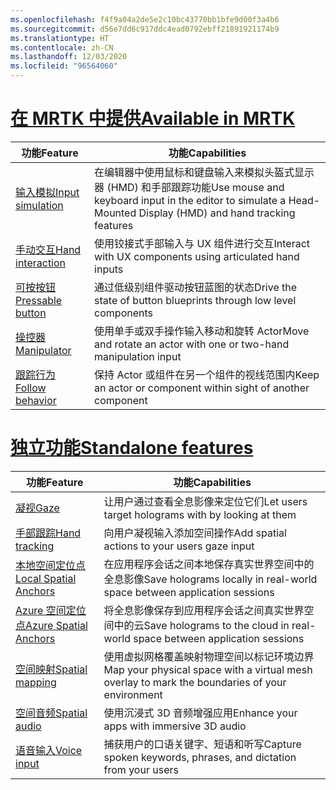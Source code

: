 ```yaml
---
ms.openlocfilehash: f4f9a04a2de5e2c10bc43770bb1bfe9d00f3a4b6
ms.sourcegitcommit: d56e7dd6c917ddc4ead0792ebff21891921174b9
ms.translationtype: HT
ms.contentlocale: zh-CN
ms.lasthandoff: 12/03/2020
ms.locfileid: "96564060"
---
```

# <a name="available-in-mrtk"></a>[<span data-ttu-id="a71f1-101">在 MRTK 中提供</span><span class="sxs-lookup"><span data-stu-id="a71f1-101">Available in MRTK</span></span>](#tab/mrtk)

|  <span data-ttu-id="a71f1-102">功能</span><span class="sxs-lookup"><span data-stu-id="a71f1-102">Feature</span></span>  |  <span data-ttu-id="a71f1-103">功能</span><span class="sxs-lookup"><span data-stu-id="a71f1-103">Capabilities</span></span>  |
| --- | --- |
| [<span data-ttu-id="a71f1-104">输入模拟</span><span class="sxs-lookup"><span data-stu-id="a71f1-104">Input simulation</span></span>](https://microsoft.github.io/MixedReality-UXTools-Unreal/Docs/InputSimulation.html) | <span data-ttu-id="a71f1-105">在编辑器中使用鼠标和键盘输入来模拟头盔式显示器 (HMD) 和手部跟踪功能</span><span class="sxs-lookup"><span data-stu-id="a71f1-105">Use mouse and keyboard input in the editor to simulate a Head-Mounted Display (HMD) and hand tracking features</span></span> |
| [<span data-ttu-id="a71f1-106">手动交互</span><span class="sxs-lookup"><span data-stu-id="a71f1-106">Hand interaction</span></span>](https://microsoft.github.io/MixedReality-UXTools-Unreal/Docs/HandInteraction.html) | <span data-ttu-id="a71f1-107">使用铰接式手部输入与 UX 组件进行交互</span><span class="sxs-lookup"><span data-stu-id="a71f1-107">Interact with UX components using articulated hand inputs</span></span> |
| [<span data-ttu-id="a71f1-108">可按按钮</span><span class="sxs-lookup"><span data-stu-id="a71f1-108">Pressable button</span></span>](https://microsoft.github.io/MixedReality-UXTools-Unreal/Docs/PressableButton.html) | <span data-ttu-id="a71f1-109">通过低级别组件驱动按钮蓝图的状态</span><span class="sxs-lookup"><span data-stu-id="a71f1-109">Drive the state of button blueprints through low level components</span></span> |
| [<span data-ttu-id="a71f1-110">操控器</span><span class="sxs-lookup"><span data-stu-id="a71f1-110">Manipulator</span></span>](https://microsoft.github.io/MixedReality-UXTools-Unreal/Docs/Manipulator.html) | <span data-ttu-id="a71f1-111">使用单手或双手操作输入移动和旋转 Actor</span><span class="sxs-lookup"><span data-stu-id="a71f1-111">Move and rotate an actor with one or two-hand manipulation input</span></span> |
| [<span data-ttu-id="a71f1-112">跟踪行为</span><span class="sxs-lookup"><span data-stu-id="a71f1-112">Follow behavior</span></span>](https://microsoft.github.io/MixedReality-UXTools-Unreal/Docs/FollowComponent.html) | <span data-ttu-id="a71f1-113">保持 Actor 或组件在另一个组件的视线范围内</span><span class="sxs-lookup"><span data-stu-id="a71f1-113">Keep an actor or component within sight of another component</span></span> |

# <a name="standalone-features"></a>[<span data-ttu-id="a71f1-114">独立功能</span><span class="sxs-lookup"><span data-stu-id="a71f1-114">Standalone features</span></span>](#tab/standalone)

|  <span data-ttu-id="a71f1-115">功能</span><span class="sxs-lookup"><span data-stu-id="a71f1-115">Feature</span></span>  |  <span data-ttu-id="a71f1-116">功能</span><span class="sxs-lookup"><span data-stu-id="a71f1-116">Capabilities</span></span>  |
| --- | --- |
| [<span data-ttu-id="a71f1-117">凝视</span><span class="sxs-lookup"><span data-stu-id="a71f1-117">Gaze</span></span>](../unreal/unreal-gaze-input.md) | <span data-ttu-id="a71f1-118">让用户通过查看全息影像来定位它们</span><span class="sxs-lookup"><span data-stu-id="a71f1-118">Let users target holograms with by looking at them</span></span> |
| [<span data-ttu-id="a71f1-119">手部跟踪</span><span class="sxs-lookup"><span data-stu-id="a71f1-119">Hand tracking</span></span>](../unreal/unreal-hand-tracking.md) | <span data-ttu-id="a71f1-120">向用户凝视输入添加空间操作</span><span class="sxs-lookup"><span data-stu-id="a71f1-120">Add spatial actions to your users gaze input</span></span> |
| [<span data-ttu-id="a71f1-121">本地空间定位点</span><span class="sxs-lookup"><span data-stu-id="a71f1-121">Local Spatial Anchors</span></span>](../unreal/unreal-spatial-anchors.md) | <span data-ttu-id="a71f1-122">在应用程序会话之间本地保存真实世界空间中的全息影像</span><span class="sxs-lookup"><span data-stu-id="a71f1-122">Save holograms locally in real-world space between application sessions</span></span> |
| [<span data-ttu-id="a71f1-123">Azure 空间定位点</span><span class="sxs-lookup"><span data-stu-id="a71f1-123">Azure Spatial Anchors</span></span>](../unreal/unreal-azure-spatial-anchors.md) | <span data-ttu-id="a71f1-124">将全息影像保存到应用程序会话之间真实世界空间中的云</span><span class="sxs-lookup"><span data-stu-id="a71f1-124">Save holograms to the cloud in real-world space between application sessions</span></span> |
| [<span data-ttu-id="a71f1-125">空间映射</span><span class="sxs-lookup"><span data-stu-id="a71f1-125">Spatial mapping</span></span>](../unreal/unreal-spatial-mapping.md) | <span data-ttu-id="a71f1-126">使用虚拟网格覆盖映射物理空间以标记环境边界</span><span class="sxs-lookup"><span data-stu-id="a71f1-126">Map your physical space with a virtual mesh overlay to mark the boundaries of your environment</span></span> |
| [<span data-ttu-id="a71f1-127">空间音频</span><span class="sxs-lookup"><span data-stu-id="a71f1-127">Spatial audio</span></span>](../unreal/unreal-spatial-audio.md) | <span data-ttu-id="a71f1-128">使用沉浸式 3D 音频增强应用</span><span class="sxs-lookup"><span data-stu-id="a71f1-128">Enhance your apps with immersive 3D audio</span></span> |
| [<span data-ttu-id="a71f1-129">语音输入</span><span class="sxs-lookup"><span data-stu-id="a71f1-129">Voice input</span></span>](../unreal/unreal-voice-input.md) | <span data-ttu-id="a71f1-130">捕获用户的口语关键字、短语和听写</span><span class="sxs-lookup"><span data-stu-id="a71f1-130">Capture spoken keywords, phrases, and dictation from your users</span></span>|

